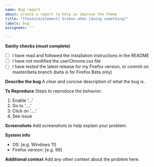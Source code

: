 ```yaml
---
name: Bug report
about: Create a report to help us improve the theme
title: "[Feature/element] broken when [doing something]"
labels: bug
assignees: ''

---
```


**Sanity checks (must complete)**
- [ ] I have read and followed the installation instructions in the README
- [ ] I have not modified the userChrome.css file
- [ ] I have tested the latest release for my Firefox version, or commit on master/beta branch (beta is for Firefox Beta only)

**Describe the bug**
A clear and concise description of what the bug is.

**To Reproduce**
Steps to reproduce the behavior:
1. Enable '...'
2. Go to '....'
3. Click on '....'
4. See issue

**Screenshots**
Add screenshots to help explain your problem.

**System info**
 - OS: [e.g. Windows 11]
 - Firefox version: [e.g. 96]

**Additional context**
Add any other context about the problem here.
